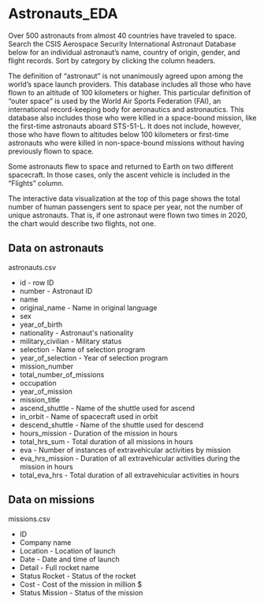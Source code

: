 # Astronauts_EDA

Over 500 astronauts from almost 40 countries have traveled to space. Search the CSIS Aerospace Security International Astronaut Database below for an individual astronaut’s name, country of origin, gender, and flight records. Sort by category by clicking the column headers.

The definition of “astronaut” is not unanimously agreed upon among the world’s space launch providers. This database includes all those who have flown to an altitude of 100 kilometers or higher. This particular definition of “outer space” is used by the World Air Sports Federation (FAI), an international record-keeping body for aeronautics and astronautics. This database also includes those who were killed in a space-bound mission, like the first-time astronauts aboard STS-51-L. It does not include, however, those who have flown to altitudes below 100 kilometers or first-time astronauts who were killed in non-space-bound missions without having previously flown to space.

Some astronauts flew to space and returned to Earth on two different spacecraft. In those cases, only the ascent vehicle is included in the “Flights” column.

The interactive data visualization at the top of this page shows the total number of human passengers sent to space per year, not the number of unique astronauts. That is, if one astronaut were flown two times in 2020, the chart would describe two flights, not one.


## Data on astronauts
astronauts.csv
* id - row ID
* number - Astronaut ID
* name 
* original_name - Name in original language
* sex 
* year_of_birth 
* nationality - Astronaut's nationality
* military_civilian - Military status
* selection - Name of selection program
* year_of_selection - Year of selection program
* mission_number 
* total_number_of_missions 
* occupation
* year_of_mission
* mission_title
* ascend_shuttle - Name of the shuttle used for ascend
* in_orbit - Name of spacecraft used in orbit
* descend_shuttle - Name of the shuttle used for descend
* hours_mission - Duration of the mission in hours
* total_hrs_sum - Total duration of all missions in hours
* eva - Number of instances of extravehicular activities by mission
* eva_hrs_mission - Duration of all extravehicular activities during the mission in hours
* total_eva_hrs - Total duration of all extravehicular activities in hours

## Data on missions
missions.csv
* ID
* Company name
* Location - Location of launch
* Date - Date and time of launch
* Detail - Full rocket name
* Status Rocket - Status of the rocket
* Cost - Cost of the mission in million $
* Status Mission - Status of the mission
